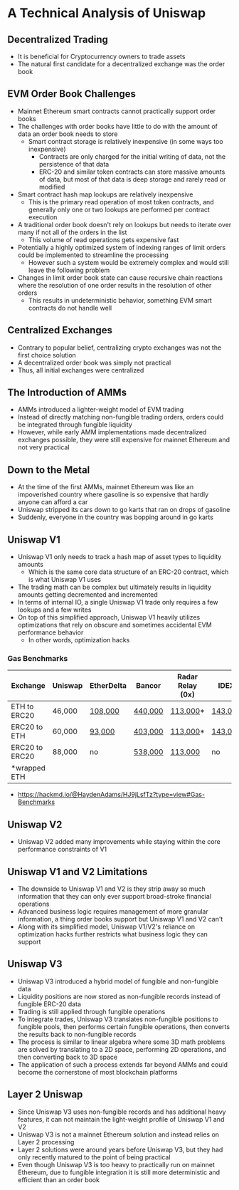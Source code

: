 # A Technical Analysis of Uniswap

## Decentralized Trading

* It is beneficial for Cryptocurrency owners to trade assets
* The natural first candidate for a decentralized exchange was the order book

## EVM Order Book Challenges

* Mainnet Ethereum smart contracts cannot practically support order books
* The challenges with order books have little to do with the amount of data an order book needs to store
  * Smart contract storage is relatively inexpensive (in some ways too inexpensive)
    * Contracts are only charged for the initial writing of data, not the persistence of that data
    * ERC-20 and similar token contracts can store massive amounts of data, but most of that data is deep storage and rarely read or modified
* Smart contract hash map lookups are relatively inexpensive
  * This is the primary read operation of most token contracts, and generally only one or two lookups are performed per contract execution
* A traditional order book doesn't rely on lookups but needs to iterate over many if not all of the orders in the list
  * This volume of read operations gets expensive fast
* Potentially a highly optimized system of indexing ranges of limit orders could be implemented to streamline the processing
  * However such a system would be extremely complex and would still leave the following problem
* Changes in limit order book state can cause recursive chain reactions where the resolution of one order results in the resolution of other orders
  * This results in undeterministic behavior, something EVM smart contracts do not handle well

## Centralized Exchanges

* Contrary to popular belief, centralizing crypto exchanges was not the first choice solution
* A decentralized order book was simply not practical
* Thus, all initial exchanges were centralized

## The Introduction of AMMs

* AMMs introduced a lighter-weight model of EVM trading
* Instead of directly matching non-fungible trading orders, orders could be integrated through fungible liquidity
* However, while early AMM implementations made decentralized exchanges possible, they were still expensive for mainnet Ethereum and not very practical

## Down to the Metal

* At the time of the first AMMs, mainnet Ethereum was like an impoverished country where gasoline is so expensive that hardly anyone can afford a car
* Uniswap stripped its cars down to go karts that ran on drops of gasoline
* Suddenly, everyone in the country was bopping around in go karts

## Uniswap V1

* Uniswap V1 only needs to track a hash map of asset types to liquidity amounts
  * Which is the same core data structure of an ERC-20 contract, which is what Uniswap V1 uses
* The trading math can be complex but ultimately results in liquidity amounts getting decremented and incremented
* In terms of internal IO, a single Uniswap V1 trade only requires a few lookups and a few writes
* On top of this simplified approach, Uniswap V1 heavily utilizes optimizations that rely on obscure and sometimes accidental EVM performance behavior
  * In other words, optimization hacks

### Gas Benchmarks

| Exchange       | Uniswap | EtherDelta                                                   | Bancor                                                       | Radar Relay (0x)                                             | IDEX                                                         | Airswap                                                      |
| -------------- | ------- | ------------------------------------------------------------ | ------------------------------------------------------------ | ------------------------------------------------------------ | ------------------------------------------------------------ | ------------------------------------------------------------ |
| ETH to ERC20   | 46,000  | [108,000](https://etherscan.io/tx/0xb0d4330872132a808381bc709069e233c6f69f0bd4c4a4b87e2d40142866a0c7) | [440,000](https://etherscan.io/tx/0x462a3ad9dd05ce18cb33412fde02ee8cfa782d69a9df85be97ac8216a5c8b422) | [113,000](https://etherscan.io/tx/0xe2ca9f47926e2b262cf9b060f735c5ebfda1a4edd55af236d95b274c75be5449)* | [143,000](https://etherscan.io/tx/0xe2ca9f47926e2b262cf9b060f735c5ebfda1a4edd55af236d95b274c75be5449) | [90,000](https://etherscan.io/tx/0xccc10f160bde7779a35cda22f5d67532d0a4beaf76c9296f3d645ff1edf424ec) |
| ERC20 to ETH   | 60,000  | [93,000](https://etherscan.io/tx/0xc06aeb2b6794271c978b2d41b16ba0e75f80f55ab9160b21212d0d4eb918f6e1) | [403,000](https://etherscan.io/tx/0x550961cbe81995c2300550b75654c75fb112fa5ba4a20ab7af1c02ed218af8e1) | [113,000](https://etherscan.io/tx/0xe2ca9f47926e2b262cf9b060f735c5ebfda1a4edd55af236d95b274c75be5449)* | [143,000](https://etherscan.io/tx/0xe2ca9f47926e2b262cf9b060f735c5ebfda1a4edd55af236d95b274c75be5449) | [120,000](https://etherscan.io/tx/0xf4576e9cd6a598b50e8dec2c248049fa5cdc40d5994d185da70447d671094734)* |
| ERC20 to ERC20 | 88,000  | no                                                           | [538,000](https://etherscan.io/tx/0x4f0595d122a2202022960d8c89773de206f4e4ab4da26336b68f1993691334b2) | [113,000](https://etherscan.io/tx/0xe2ca9f47926e2b262cf9b060f735c5ebfda1a4edd55af236d95b274c75be5449) | no                                                           | no                                                           |
| *wrapped ETH   |         |                                                              |                                                              |                                                              |                                                              |                                                              |

* https://hackmd.io/@HaydenAdams/HJ9jLsfTz?type=view#Gas-Benchmarks

## Uniswap V2

* Uniswap V2 added many improvements while staying within the core performance constraints of V1

## Uniswap V1 and V2 Limitations

* The downside to Uniswap V1 and V2 is they strip away so much information that they can only ever support broad-stroke financial operations
* Advanced business logic requires management of more granular information, a thing order books support but Uniswap V1 and V2 can't
* Along with its simplified model, Uniswap V1/V2's reliance on optimization hacks further restricts what business logic they can support

## Uniswap V3

* Uniswap V3 introduced a hybrid model of fungible and non-fungible data
* Liquidity positions are now stored as non-fungible records instead of fungible ERC-20 data
* Trading is still applied through fungible operations
* To integrate trades, Uniswap V3 translates non-fungible positions to fungible pools, then performs certain fungible operations, then converts the results back to non-fungible records
* The process is similar to linear algebra where some 3D math problems are solved by translating to a 2D space, performing 2D operations, and then converting back to 3D space
* The application of such a process extends far beyond AMMs and could become the cornerstone of most blockchain platforms

## Layer 2 Uniswap

* Since Uniswap V3 uses non-fungible records and has additional heavy features, it can not maintain the light-weight profile of Uniswap V1 and V2
* Uniswap V3 is not a mainnet Ethereum solution and instead relies on Layer 2 processing
* Layer 2 solutions were around years before Uniswap V3, but they had only recently matured to the point of being practical
* Even though Uniswap V3 is too heavy to practically run on mainnet Ethereum, due to fungible integration it is still more deterministic and efficient than an order book